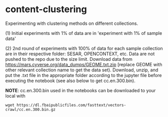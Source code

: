 # content-clustering

Experimenting with clustering methods on different collections. 

(1) Initial experiments with 1% of data are in 'experiment with 1% of sample data'

(2) 2nd round of experiments with 100% of data for each sample collection are in their respective folder: SESAR, OPENCONTEXT, etc. Data are not pushed to the repo due to the size limit. Download data from https://mars.cyverse.org/data_dumps/GEOME.txt.zip [replace GEOME with other relevant collection name to get the data set). Download, unzip, and put the .txt file in the appropriate folder according to the jupyter file before executing the notebook (see also below to get cc.en.300.bin). 


**NOTE**: 
cc.en.300.bin used in the notebooks can be downloaded to your local with 

```
wget https://dl.fbaipublicfiles.com/fasttext/vectors-crawl/cc.en.300.bin.gz
```

